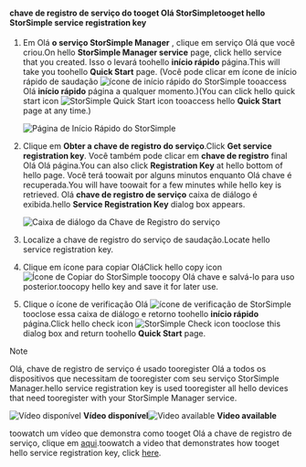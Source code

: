 <!--author=alkohli last changed: 9/17/15-->

#### <a name="tooget-hello-storsimple-service-registration-key"></a><span data-ttu-id="f957d-101">chave de registro de serviço do tooget Olá StorSimple</span><span class="sxs-lookup"><span data-stu-id="f957d-101">tooget hello StorSimple service registration key</span></span>
1. <span data-ttu-id="f957d-102">Em Olá **o serviço StorSimple Manager** , clique em serviço Olá que você criou.</span><span class="sxs-lookup"><span data-stu-id="f957d-102">On hello **StorSimple Manager service** page, click hello service that you created.</span></span> <span data-ttu-id="f957d-103">Isso o levará toohello **início rápido** página.</span><span class="sxs-lookup"><span data-stu-id="f957d-103">This will take you toohello **Quick Start** page.</span></span> <span data-ttu-id="f957d-104">(Você pode clicar em ícone de início rápido de saudação ![ícone de início rápido do StorSimple ](./media/storsimple-get-service-registration-key/HCS_QuickStartIcon-include.png) tooaccess Olá **início rápido** página a qualquer momento.)</span><span class="sxs-lookup"><span data-stu-id="f957d-104">(You can click hello quick start icon ![StorSimple Quick Start icon ](./media/storsimple-get-service-registration-key/HCS_QuickStartIcon-include.png) tooaccess hello **Quick Start** page at any time.)</span></span>
   
     ![Página de Início Rápido do StorSimple](./media/storsimple-get-service-registration-key/HCS_ServiceQuickStart-include.png)
2. <span data-ttu-id="f957d-106">Clique em **Obter a chave de registro do serviço**.</span><span class="sxs-lookup"><span data-stu-id="f957d-106">Click **Get service registration key**.</span></span> <span data-ttu-id="f957d-107">Você também pode clicar em **chave de registro** final Olá Olá página.</span><span class="sxs-lookup"><span data-stu-id="f957d-107">You can also click **Registration Key** at hello bottom of hello page.</span></span> <span data-ttu-id="f957d-108">Você terá toowait por alguns minutos enquanto Olá chave é recuperada.</span><span class="sxs-lookup"><span data-stu-id="f957d-108">You will have toowait for a few minutes while hello key is retrieved.</span></span> <span data-ttu-id="f957d-109">Olá **chave de registro de serviço** caixa de diálogo é exibida.</span><span class="sxs-lookup"><span data-stu-id="f957d-109">hello **Service Registration Key** dialog box appears.</span></span>
   
     ![Caixa de diálogo da Chave de Registro do serviço](./media/storsimple-get-service-registration-key/HCS_GetServiceRegistrationKey-include.png)
3. <span data-ttu-id="f957d-111">Localize a chave de registro do serviço de saudação.</span><span class="sxs-lookup"><span data-stu-id="f957d-111">Locate hello service registration key.</span></span>
4. <span data-ttu-id="f957d-112">Clique em ícone para copiar Olá</span><span class="sxs-lookup"><span data-stu-id="f957d-112">Click hello copy icon</span></span> ![Ícone de Copiar do StorSimple](./media/storsimple-get-service-registration-key/HCS_CopyIcon-include.png) <span data-ttu-id="f957d-114">toocopy Olá chave e salvá-lo para uso posterior.</span><span class="sxs-lookup"><span data-stu-id="f957d-114">toocopy hello key and save it for later use.</span></span>
5. <span data-ttu-id="f957d-115">Clique o ícone de verificação Olá ![ícone de verificação de StorSimple](./media/storsimple-get-service-registration-key/HCS_CheckIcon-include.png) tooclose essa caixa de diálogo e retorno toohello **início rápido** página.</span><span class="sxs-lookup"><span data-stu-id="f957d-115">Click hello check icon ![StorSimple Check icon](./media/storsimple-get-service-registration-key/HCS_CheckIcon-include.png) tooclose this dialog box and return toohello **Quick Start** page.</span></span>

> [!NOTE]
> <span data-ttu-id="f957d-116">Olá, chave de registro de serviço é usado tooregister Olá a todos os dispositivos que necessitam de tooregister com seu serviço StorSimple Manager.</span><span class="sxs-lookup"><span data-stu-id="f957d-116">hello service registration key is used tooregister all hello devices that need tooregister with your StorSimple Manager service.</span></span>
> 
> 

<span data-ttu-id="f957d-117">![Vídeo disponível](./media/storsimple-get-service-registration-key/Video_icon.png) **Vídeo disponível**</span><span class="sxs-lookup"><span data-stu-id="f957d-117">![Video available](./media/storsimple-get-service-registration-key/Video_icon.png) **Video available**</span></span>

<span data-ttu-id="f957d-118">toowatch um vídeo que demonstra como tooget Olá a chave de registro de serviço, clique em [aqui](https://azure.microsoft.com/documentation/videos/get-the-service-registration-key/).</span><span class="sxs-lookup"><span data-stu-id="f957d-118">toowatch a video that demonstrates how tooget hello service registration key, click [here](https://azure.microsoft.com/documentation/videos/get-the-service-registration-key/).</span></span>

